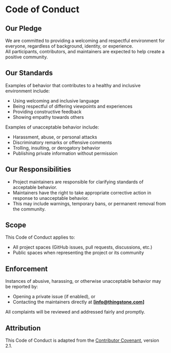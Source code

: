 # Code of Conduct

## Our Pledge
We are committed to providing a welcoming and respectful environment for everyone, regardless of background, identity, or experience.  
All participants, contributors, and maintainers are expected to help create a positive community.

## Our Standards
Examples of behavior that contributes to a healthy and inclusive environment include:
- Using welcoming and inclusive language  
- Being respectful of differing viewpoints and experiences  
- Providing constructive feedback  
- Showing empathy towards others  

Examples of unacceptable behavior include:
- Harassment, abuse, or personal attacks  
- Discriminatory remarks or offensive comments  
- Trolling, insulting, or derogatory behavior  
- Publishing private information without permission  

## Our Responsibilities
- Project maintainers are responsible for clarifying standards of acceptable behavior.  
- Maintainers have the right to take appropriate corrective action in response to unacceptable behavior.  
- This may include warnings, temporary bans, or permanent removal from the community.  

## Scope
This Code of Conduct applies to:
- All project spaces (GitHub issues, pull requests, discussions, etc.)  
- Public spaces when representing the project or its community  

## Enforcement
Instances of abusive, harassing, or otherwise unacceptable behavior may be reported by:
- Opening a private issue (if enabled), or  
- Contacting the maintainers directly at **[info@thingstone.com]**  

All complaints will be reviewed and addressed fairly and promptly.

## Attribution
This Code of Conduct is adapted from the [Contributor Covenant](https://www.contributor-covenant.org), version 2.1.
